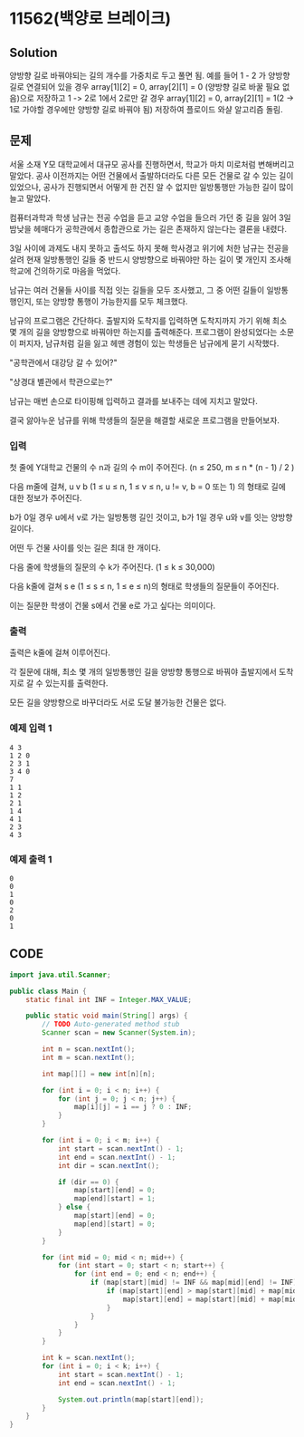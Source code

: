 # 11562\(백양로 브레이크\)

## Solution

양방향 길로 바꿔야되는 길의 개수를 가중치로 두고 풀면 됨. 예를 들어 1 - 2 가 양방향 길로 연결되어 있을 경우 array\[1\]\[2\] = 0, array\[2\]\[1\] = 0 \(양방향 길로 바꿀 필요 없음\)으로 저장하고 1 -&gt; 2로 1에서 2로만 갈 경우 array\[1\]\[2\] = 0, array\[2\]\[1\] = 1\(2 -&gt; 1로 가야할 경우에만 양방향 길로 바꿔야 됨\)  저장하여 플로이드 와샬 알고리즘 돌림.

## 문제

서울 소재 Y모 대학교에서 대규모 공사를 진행하면서, 학교가 마치 미로처럼 변해버리고 말았다. 공사 이전까지는 어떤 건물에서 출발하더라도 다른 모든 건물로 갈 수 있는 길이 있었으나, 공사가 진행되면서 어떻게 한 건진 알 수 없지만 일방통행만 가능한 길이 많이 늘고 말았다.

컴퓨터과학과 학생 남규는 전공 수업을 듣고 교양 수업을 들으러 가던 중 길을 잃어 3일 밤낮을 헤매다가 공학관에서 종합관으로 가는 길은 존재하지 않는다는 결론을 내렸다.

3일 사이에 과제도 내지 못하고 출석도 하지 못해 학사경고 위기에 처한 남규는 전공을 살려 현재 일방통행인 길들 중 반드시 양방향으로 바꿔야만 하는 길이 몇 개인지 조사해 학교에 건의하기로 마음을 먹었다.

남규는 여러 건물들 사이를 직접 잇는 길들을 모두 조사했고, 그 중 어떤 길들이 일방통행인지, 또는 양방향 통행이 가능한지를 모두 체크했다.

남규의 프로그램은 간단하다. 출발지와 도착지를 입력하면 도착지까지 가기 위해 최소 몇 개의 길을 양방향으로 바꿔야만 하는지를 출력해준다. 프로그램이 완성되었다는 소문이 퍼지자, 남규처럼 길을 잃고 헤맨 경험이 있는 학생들은 남규에게 묻기 시작했다.

"공학관에서 대강당 갈 수 있어?"

"상경대 별관에서 학관으로는?"

남규는 매번 손으로 타이핑해 입력하고 결과를 보내주는 데에 지치고 말았다.

결국 앓아누운 남규를 위해 학생들의 질문을 해결할 새로운 프로그램을 만들어보자.

### 입력

첫 줄에 Y대학교 건물의 수 n과 길의 수 m이 주어진다. \(n ≤ 250, m ≤ n \* \(n - 1\) / 2 \)

다음 m줄에 걸쳐, u v b \(1 ≤ u ≤ n, 1 ≤ v ≤ n, u != v, b = 0 또는 1\) 의 형태로 길에 대한 정보가 주어진다.

b가 0일 경우 u에서 v로 가는 일방통행 길인 것이고, b가 1일 경우 u와 v를 잇는 양방향 길이다.

어떤 두 건물 사이를 잇는 길은 최대 한 개이다.

다음 줄에 학생들의 질문의 수 k가 주어진다. \(1 ≤ k ≤ 30,000\)

다음 k줄에 걸쳐 s e \(1 ≤ s ≤ n, 1 ≤ e ≤ n\)의 형태로 학생들의 질문들이 주어진다.

이는 질문한 학생이 건물 s에서 건물 e로 가고 싶다는 의미이다.

### 출력

출력은 k줄에 걸쳐 이루어진다.

각 질문에 대해, 최소 몇 개의 일방통행인 길을 양방향 통행으로 바꿔야 출발지에서 도착지로 갈 수 있는지를 출력한다.

모든 길을 양방향으로 바꾸더라도 서로 도달 불가능한 건물은 없다.

### 예제 입력 1

```text
4 3
1 2 0
2 3 1
3 4 0
7
1 1
1 2
2 1
1 4
4 1
2 3
4 3
```

### 예제 출력 1

```text
0
0
1
0
2
0
1
```

## CODE

```java
import java.util.Scanner;

public class Main {
	static final int INF = Integer.MAX_VALUE;

	public static void main(String[] args) {
		// TODO Auto-generated method stub
		Scanner scan = new Scanner(System.in);

		int n = scan.nextInt();
		int m = scan.nextInt();

		int map[][] = new int[n][n];

		for (int i = 0; i < n; i++) {
			for (int j = 0; j < n; j++) {
				map[i][j] = i == j ? 0 : INF;
			}
		}

		for (int i = 0; i < m; i++) {
			int start = scan.nextInt() - 1;
			int end = scan.nextInt() - 1;
			int dir = scan.nextInt();

			if (dir == 0) {
				map[start][end] = 0;
				map[end][start] = 1;
			} else {
				map[start][end] = 0;
				map[end][start] = 0;
			}
		}

		for (int mid = 0; mid < n; mid++) {
			for (int start = 0; start < n; start++) {
				for (int end = 0; end < n; end++) {
					if (map[start][mid] != INF && map[mid][end] != INF) {
						if (map[start][end] > map[start][mid] + map[mid][end]) {
							map[start][end] = map[start][mid] + map[mid][end];
						}
					}
				}
			}
		}

		int k = scan.nextInt();
		for (int i = 0; i < k; i++) {
			int start = scan.nextInt() - 1;
			int end = scan.nextInt() - 1;

			System.out.println(map[start][end]);
		}
	}
}
```

